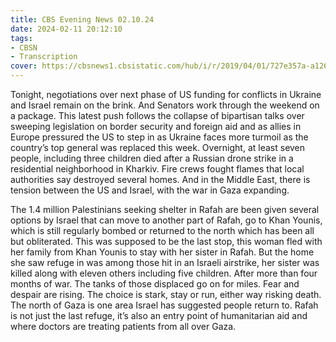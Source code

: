 ```yaml
---
title: CBS Evening News 02.10.24
date: 2024-02-11 20:12:10
tags:
- CBSN
- Transcription
cover: https://cbsnews1.cbsistatic.com/hub/i/r/2019/04/01/727e357a-a126-4138-a2c5-4d3222669d57/thumbnail/640x360/3ff2761028dc5c65cc4f07acd54bcd5c/cbsn2-logo-1920x1080.jpg
---
```

Tonight, negotiations over next phase of US funding for conflicts in Ukraine and Israel remain on the brink. And Senators work through the weekend on a package. This latest push follows the collapse of bipartisan talks over sweeping legislation on border security and foreign aid and as allies in Europe pressured the US to step in as Ukraine faces more turmoil as the country’s top general was replaced this week. Overnight, at least seven people, including three children died after a Russian drone strike in a residential neighborhood in Kharkiv. Fire crews fought flames that local authorities say destroyed several homes. And in the Middle East, there is tension between the US and Israel, with the war in Gaza expanding.

The 1.4 million Palestinians seeking shelter in Rafah are been given several options by Israel that can move to another part of Rafah, go to Khan Younis, which is still regularly bombed or returned to the north which has been all but obliterated. This was supposed to be the last stop, this woman fled with her family from Khan Younis to stay with her sister in Rafah. But the home she saw refuge in was among those hit in an Israeli airstrike, her sister was killed along with eleven others including five children. After more than four months of war. The tanks of those displaced go on for miles. Fear and despair are rising. The choice is stark, stay or run, either way risking death. The north of Gaza is one area Israel has suggested people return to. Rafah is not just the last refuge, it’s also an entry point of humanitarian aid and where doctors are treating patients from all over Gaza. 
